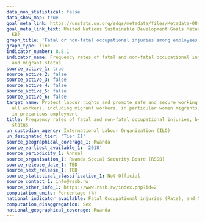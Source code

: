 ```yaml
---
data_non_statistical: false
data_show_map: true
goal_meta_link: https://unstats.un.org/sdgs/metadata/files/Metadata-08-08-01.pdf
goal_meta_link_text: United Nations Sustainable Development Goals Metadata (PDF 381
  KB)
graph_title: 'Fatal or non-fatal occupational injuries among employees'
graph_type: line
indicator_number: 8.8.1
indicator_name: Frequency rates of fatal and non-fatal occupational injuries, by sex
  and migrant status
source_active_1: true
source_active_2: false
source_active_3: false
source_active_4: false
source_active_5: false
source_active_6: false
target_name: Protect labour rights and promote safe and secure working environments for
  all workers, including migrant workers, in particular women migrants, and those
  in precarious employment
title: Frequency rates of fatal and non-fatal occupational injuries, by sex and migrant
  status
un_custodian_agency: International Labour Organization (ILO)
un_designated_tier: 'Tier II'
source_geographical_coverage_1: Rwanda
source_earliest_available_1: '2018'
source_periodicity_1: Annual 
source_organisation_1: Rwanda Social Security Board (RSSB)
source_release_date_1: TBD
source_next_release_1: TBD
source_statistical_classification_1: Not-Official
source_contact_1: info@rssb.rw
source_other_info_1: https://www.rssb.rw/index.php?id=2
computation_units: Percentage (%)
national_indicator_available: Fatal Occupational injuries (Rate), and Non-fatal occupational injuries among employees (Rate)
computation_disaggregation: Sex
national_geographical_coverage: Rwanda
---
```

